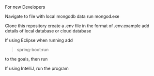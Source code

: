 For new Developers

Navigate to file with local mongodb data
run mongod.exe

Clone this repository
create a .env file in the format of .env.example
add details of local database or cloud database

If using Eclipse when running add 
> spring-boot:run


to the goals, then run

If using IntelliJ, run the program
